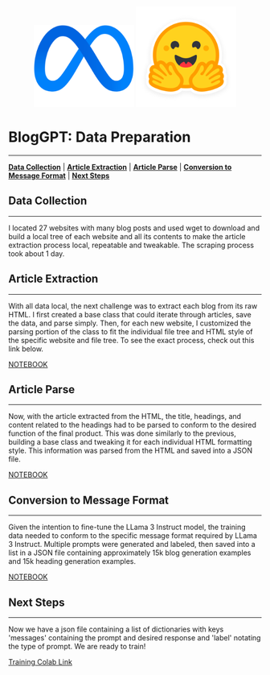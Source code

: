 <div align="center">
    <img src="./images/meta_logo_pad.png" width="200px"></img>
    <img src="./images/huggingface_logo.png" width="200px"></img>
</div>

# BlogGPT: Data Preparation
***

[**Data Collection**](#1)
| [**Article Extraction**](#2)
| [**Article Parse**](#3)
| [**Conversion to Message Format**](#4)
| [**Next Steps**](#5)
<div id='1'></div>

## Data Collection
***
I located 27 websites with many blog posts and used wget to download and build a local tree of each website and all its contents to make the article extraction process local, repeatable and tweakable.  The scraping process took about 1 day.

<div id='2'></div>

## Article Extraction
***

With all data local, the next challenge was to extract each blog from its raw HTML.  I first created a base class that could iterate through articles, save the data, and parse simply.  Then, for each new website, I customized the parsing portion of the class to fit the individual file tree and HTML style of the specific website and file tree.  To see the exact process, check out this link below.

[NOTEBOOK](Data_Prep_Notebooks/1_Extract_Article.ipynb)

<div id='3'></div>

## Article Parse
***

Now, with the article extracted from the HTML, the title, headings, and content related to the headings had to be parsed to conform to the desired function of the final product.  This was done similarly to the previous, building a base class and tweaking it for each individual HTML formatting style.  This information was parsed from the HTML and saved into a JSON file.

[NOTEBOOK](Data_Prep_Notebooks/2_Parse_Article.ipynb)

<div id='4'></div>

## Conversion to Message Format
***

Given the intention to fine-tune the LLama 3 Instruct model, the training data needed to conform to the specific message format required by LLama 3 Instruct.  Multiple prompts were generated and labeled, then saved into a list in a JSON file containing approximately 15k blog generation examples and 15k heading generation examples.

[NOTEBOOK](Data_Prep_Notebooks/3_Convert_To_Message.ipynb)

<div id='5'></div>

## Next Steps
***

Now we have a json file containing a list of dictionaries with keys 'messages' containing the prompt and desired response and 'label' notating the type of prompt.  We are ready to train!

[Training Colab Link](https://colab.research.google.com/drive/1nrpi6sL9GWrft0UPe_iJLKEnxwO1jAPD?usp=sharing)
